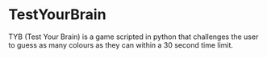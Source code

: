 # TestYourBrain
TYB (Test Your Brain) is a game scripted in python that challenges the user to guess as many colours as they can within a 30 second time limit. 

